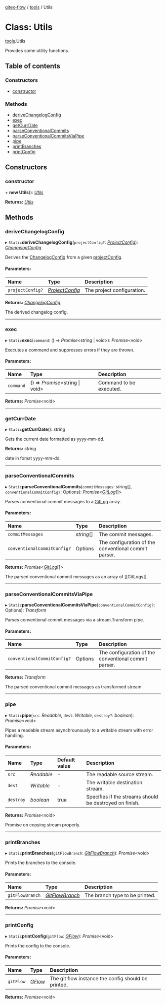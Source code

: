 [gitex-flow](../README.md) / [tools](../modules/tools.md) / Utils

# Class: Utils

[tools](../modules/tools.md).Utils

Provides some utility functions.

## Table of contents

### Constructors

- [constructor](tools.utils.md#constructor)

### Methods

- [deriveChangelogConfig](tools.utils.md#derivechangelogconfig)
- [exec](tools.utils.md#exec)
- [getCurrDate](tools.utils.md#getcurrdate)
- [parseConventionalCommits](tools.utils.md#parseconventionalcommits)
- [parseConventionalCommitsViaPipe](tools.utils.md#parseconventionalcommitsviapipe)
- [pipe](tools.utils.md#pipe)
- [printBranches](tools.utils.md#printbranches)
- [printConfig](tools.utils.md#printconfig)

## Constructors

### constructor

\+ **new Utils**(): [*Utils*](tools.utils.md)

**Returns:** [*Utils*](tools.utils.md)

## Methods

### deriveChangelogConfig

▸ `Static`**deriveChangelogConfig**(`projectConfig?`: [*ProjectConfig*](../interfaces/configs.projectconfig.md)): [*ChangelogConfig*](../interfaces/configs.changelogconfig.md)

Derives the [ChangelogConfig](../interfaces/configs.changelogconfig.md) from a given [projectConfig](../interfaces/configs.gflowconfig.md#projectconfig).

#### Parameters:

Name | Type | Description |
:------ | :------ | :------ |
`projectConfig?` | [*ProjectConfig*](../interfaces/configs.projectconfig.md) | The project configuration.    |

**Returns:** [*ChangelogConfig*](../interfaces/configs.changelogconfig.md)

The derived changelog config.

___

### exec

▸ `Static`**exec**(`command`: () => *Promise*<string \| void\>): *Promise*<void\>

Executes a command and suppresses errors if they are thrown.

#### Parameters:

Name | Type | Description |
:------ | :------ | :------ |
`command` | () => *Promise*<string \| void\> | Command to be executed.    |

**Returns:** *Promise*<void\>

___

### getCurrDate

▸ `Static`**getCurrDate**(): *string*

Gets the current date formatted as yyyy-mm-dd.

**Returns:** *string*

date in fomat yyyy-mm-dd.

___

### parseConventionalCommits

▸ `Static`**parseConventionalCommits**(`commitMessages`: *string*[], `conventionalCommitConfig?`: Options): *Promise*<[*GitLog*](../interfaces/git.gitlog.md)[]\>

Parses conventional commit messages to a [GitLog](../interfaces/git.gitlog.md) array.

#### Parameters:

Name | Type | Description |
:------ | :------ | :------ |
`commitMessages` | *string*[] | The commit messages.   |
`conventionalCommitConfig?` | Options | The configuration of the conventional commit parser.   |

**Returns:** *Promise*<[*GitLog*](../interfaces/git.gitlog.md)[]\>

The parsed conventional commit messages as an array of [[GitLogs]].

___

### parseConventionalCommitsViaPipe

▸ `Static`**parseConventionalCommitsViaPipe**(`conventionalCommitConfig?`: Options): *Transform*

Parses conventional commit messages via a stream.Transform pipe.

#### Parameters:

Name | Type | Description |
:------ | :------ | :------ |
`conventionalCommitConfig?` | Options | The configuration of the conventional commit parser.   |

**Returns:** *Transform*

The parsed conventional commit messages as transformed stream.

___

### pipe

▸ `Static`**pipe**(`src`: *Readable*, `dest`: *Writable*, `destroy?`: *boolean*): *Promise*<void\>

Pipes a readable stream asynchrounously to a writable stream with error handling.

#### Parameters:

Name | Type | Default value | Description |
:------ | :------ | :------ | :------ |
`src` | *Readable* | - | The readable source stream.   |
`dest` | *Writable* | - | The writable destination stream.   |
`destroy` | *boolean* | true | Specifies if the streams should be destroyed on finish.    |

**Returns:** *Promise*<void\>

Promise on copying stream properly.

___

### printBranches

▸ `Static`**printBranches**(`gitFlowBranch`: [*GitFlowBranch*](../interfaces/api.gitflowbranch.md)): *Promise*<void\>

Prints the branches to the console.

#### Parameters:

Name | Type | Description |
:------ | :------ | :------ |
`gitFlowBranch` | [*GitFlowBranch*](../interfaces/api.gitflowbranch.md) | The branch type to be printed.    |

**Returns:** *Promise*<void\>

___

### printConfig

▸ `Static`**printConfig**(`gitFlow`: [*GFlow*](gflow.gflow-1.md)): *Promise*<void\>

Prints the config to the console.

#### Parameters:

Name | Type | Description |
:------ | :------ | :------ |
`gitFlow` | [*GFlow*](gflow.gflow-1.md) | The git flow instance the config should be printed.    |

**Returns:** *Promise*<void\>
